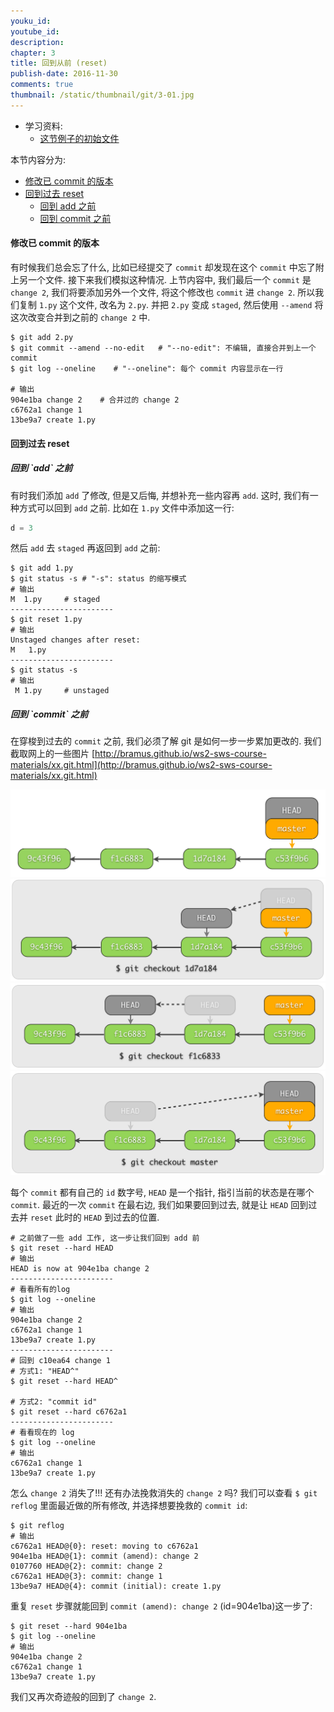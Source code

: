 ```yaml
---
youku_id: 
youtube_id: 
description: 
chapter: 3
title: 回到从前 (reset)
publish-date: 2016-11-30
comments: true
thumbnail: /static/thumbnail/git/3-01.jpg
---
```

* 学习资料:
  * [这节例子的初始文件](https://github.com/MorvanZhou/tutorials/blob/master/gitTUT/for_gitTUT_3-1.zip)
  
本节内容分为:
  
* [修改已 commit 的版本](#amend)
* [回到过去 reset](#reset)
  * [回到 add 之前](#undo-add)
  * [回到 commit 之前](#undo-commit)


<h4 class="tut-h4-pad" id="amend">修改已 commit 的版本</h4>

有时候我们总会忘了什么, 比如已经提交了 `commit` 却发现在这个 `commit` 中忘了附上另一个文件.
接下来我们模拟这种情况. 上节内容中, 我们最后一个 `commit` 是 `change 2`, 我们将要添加另外一个文件, 
将这个修改也 `commit` 进 `change 2`. 所以我们复制 `1.py` 这个文件, 改名为 `2.py`. 
并把 `2.py` 变成 `staged`, 然后使用 `--amend` 将这次改变合并到之前的 `change 2` 中.

```shell
$ git add 2.py
$ git commit --amend --no-edit   # "--no-edit": 不编辑, 直接合并到上一个 commit
$ git log --oneline    # "--oneline": 每个 commit 内容显示在一行

# 输出
904e1ba change 2    # 合并过的 change 2
c6762a1 change 1
13be9a7 create 1.py
```

<h4 class="tut-h4-pad" id="reset">回到过去 reset</h4>

<h5 id="undo-add">回到 `add` 之前</h5>

有时我们添加 `add` 了修改, 但是又后悔, 并想补充一些内容再 `add`. 这时,
我们有一种方式可以回到 `add` 之前. 比如在 `1.py` 文件中添加这一行:

```python
d = 3
```

然后 `add` 去 `staged` 再返回到 `add` 之前:
 
```shell
$ git add 1.py
$ git status -s # "-s": status 的缩写模式
# 输出
M  1.py     # staged
-----------------------
$ git reset 1.py
# 输出
Unstaged changes after reset:
M	1.py
-----------------------
$ git status -s
# 输出
 M 1.py     # unstaged
```

<h5 id="undo-commit">回到 `commit` 之前</h5>

在穿梭到过去的 `commit` 之前, 我们必须了解 git 是如何一步一步累加更改的.
我们截取网上的一些图片 [http://bramus.github.io/ws2-sws-course-materials/xx.git.html](http://bramus.github.io/ws2-sws-course-materials/xx.git.html)

<img class="course-image" src="/static/results/git/2-2-1.png">
<img class="course-image" src="/static/results/git/2-2-2.png">
<img class="course-image" src="/static/results/git/2-2-3.png">
<img class="course-image" src="/static/results/git/2-2-4.png">

每个 `commit` 都有自己的 `id` 数字号, `HEAD` 是一个指针, 
指引当前的状态是在哪个 `commit`. 最近的一次 `commit` 在最右边, 我们如果要回到过去,
就是让 `HEAD` 回到过去并 `reset` 此时的 `HEAD` 到过去的位置.


```shell
# 之前做了一些 add 工作, 这一步让我们回到 add 前
$ git reset --hard HEAD    
# 输出
HEAD is now at 904e1ba change 2
-----------------------
# 看看所有的log
$ git log --oneline
# 输出
904e1ba change 2
c6762a1 change 1
13be9a7 create 1.py
-----------------------
# 回到 c10ea64 change 1
# 方式1: "HEAD^"
$ git reset --hard HEAD^  

# 方式2: "commit id"
$ git reset --hard c6762a1
-----------------------
# 看看现在的 log
$ git log --oneline
# 输出
c6762a1 change 1
13be9a7 create 1.py
```

怎么 `change 2` 消失了!!! 还有办法挽救消失的 `change 2` 吗? 
我们可以查看 `$ git reflog` 里面最近做的所有修改, 并选择想要挽救的 `commit id`:

```shell
$ git reflog
# 输出
c6762a1 HEAD@{0}: reset: moving to c6762a1
904e1ba HEAD@{1}: commit (amend): change 2
0107760 HEAD@{2}: commit: change 2
c6762a1 HEAD@{3}: commit: change 1
13be9a7 HEAD@{4}: commit (initial): create 1.py
```

重复 `reset` 步骤就能回到 `commit (amend): change 2` (id=904e1ba)这一步了:

```shell
$ git reset --hard 904e1ba
$ git log --oneline
# 输出
904e1ba change 2
c6762a1 change 1
13be9a7 create 1.py
```

我们又再次奇迹般的回到了 `change 2`.


